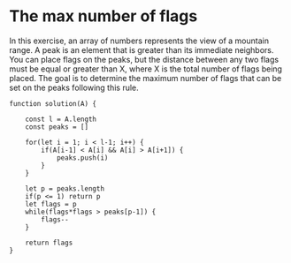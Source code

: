 # The max number of flags

In this exercise, an array of numbers represents the view of a mountain range.
A peak is an element that is greater than its immediate neighbors.
You can place flags on the peaks, but the distance between any two flags must be equal or greater than X,  where X is the total number of flags being placed.
The goal is to determine the maximum number of flags that can be set on the peaks following this rule.

```
function solution(A) {
   
    const l = A.length
    const peaks = []

    for(let i = 1; i < l-1; i++) {
        if(A[i-1] < A[i] && A[i] > A[i+1]) {
            peaks.push(i)
        }
    }
    
    let p = peaks.length
    if(p <= 1) return p
    let flags = p
    while(flags*flags > peaks[p-1]) {
        flags--
    }

    return flags
}
```
